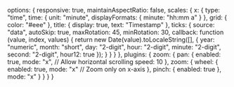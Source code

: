 options: {
    responsive: true,
    maintainAspectRatio: false,
    scales: {
        x: {
            type: "time",
            time: {
                unit: "minute",
                displayFormats: { minute: "hh:mm a" }
            },
            grid: { color: "#eee" },
            title: { display: true, text: "Timestamp" },
            ticks: {
                source: "data",
                autoSkip: true,
                maxRotation: 45,
                minRotation: 30,
                callback: function (value, index, values) {
                    return new Date(value).toLocaleString([], {
                        year: "numeric",
                        month: "short",
                        day: "2-digit",
                        hour: "2-digit",
                        minute: "2-digit",
                        second: "2-digit",
                        hour12: true
                    });
                }
            }
        }
    },
    plugins: {
        zoom: {
            pan: {
                enabled: true,
                mode: "x", // Allow horizontal scrolling
                speed: 10
            },
            zoom: {
                wheel: {
                    enabled: true,
                    mode: "x" // Zoom only on x-axis
                },
                pinch: {
                    enabled: true
                },
                mode: "x"
            }
        }
    }
}